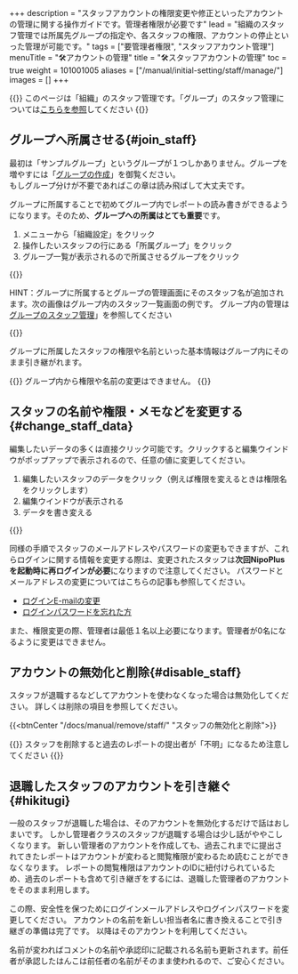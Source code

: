 +++
description = "スタッフアカウントの権限変更や修正といったアカウントの管理に関する操作ガイドです。管理者権限が必要です"
lead = "組織のスタッフ管理では所属先グループの指定や、各スタッフの権限、アカウントの停止といった管理が可能です。"
tags = ["要管理者権限", "スタッフアカウント管理"]
menuTitle = "🛠️アカウントの管理"
title = "🛠️スタッフアカウントの管理"
toc = true
weight = 101001005
aliases = ["/manual/initial-setting/staff/manage/"]
images = []
+++


{{<warning>}}
このページは「組織」のスタッフ管理です。「グループ」のスタッフ管理については[こちらを参照](/docs/manual/initial-setting/staff-local/_about/)してください
{{</warning>}}

## グループへ所属させる{#join_staff}

最初は「サンプルグループ」というグループが１つしかありません。グループを増やすには「[グループの作成](/docs/manual/initial-setting/make-group/)」を御覧ください。  
もしグループ分けが不要であればこの章は読み飛ばして大丈夫です。

グループに所属することで初めてグループ内でレポートの読み書きができるようになります。そのため、**グループへの所属はとても重要**です。

1. メニューから「組織設定」をクリック
1. 操作したいスタッフの行にある「所属グループ」をクリック
1. グループ一覧が表示されるので所属させるグループをクリック

{{<appscreen filename="assign-group" title="組織のスタッフをグループにアサイン（所属）します。">}}

HINT：グループに所属するとグループの管理画面にそのスタッフ名が追加されます。次の画像はグループ内のスタッフ一覧画面の例です。
グループ内の管理は[グループのスタッフ管理](/docs/manual/initial-setting/staff-local/_about/)」を参照してください

{{<appscreen filename="group-member" title="グループ内から見た所属スタッフの一覧">}}

グループに所属したスタッフの権限や名前といった基本情報はグループ内にそのまま引き継がれます。

{{<warning>}}
グループ内から権限や名前の変更はできません。
{{</warning>}}


## スタッフの名前や権限・メモなどを変更する{#change_staff_data}

編集したいデータの多くは直接クリック可能です。クリックすると編集ウインドウがポップアップで表示されるので、任意の値に変更してください。

1. 編集したいスタッフのデータをクリック（例えば権限を変えるときは権限名をクリックします）
1. 編集ウインドウが表示される
1. データを書き変える

{{<appscreen filename="staff-edit" title="スタッフの名前や権限・メモを変更するにはそれぞれの対象データをクリックしてください">}}

同様の手順でスタッフのメールアドレスやパスワードの変更もできますが、これらログインに関する情報を変更する際は、変更されたスタッフは**次回NipoPlusを起動時に再ログインが必要**になりますので注意してください。
パスワードとメールアドレスの変更についてはこちらの記事も参照してください。

- [ログインE-mailの変更](/docs/manual/account/email/)
- [ログインパスワードを忘れた方](/docs/manual/account/password/)

また、権限変更の際、管理者は最低１名以上必要になります。管理者が0名になるように変更はできません。

## アカウントの無効化と削除{#disable_staff}

スタッフが退職するなどしてアカウントを使わなくなった場合は無効化してください。
詳しくは削除の項目を参照してください。

{{<btnCenter "/docs/manual/remove/staff/" "スタッフの無効化と削除">}}

{{<warning>}}
スタッフを削除すると過去のレポートの提出者が「不明」になるため注意してください
{{</warning>}}

## 退職したスタッフのアカウントを引き継ぐ{#hikitugi}

一般のスタッフが退職した場合は、そのアカウントを無効化するだけで話はおしまいです。
しかし管理者クラスのスタッフが退職する場合は少し話がややこしくなります。
新しい管理者のアカウントを作成しても、過去これまでに提出されてきたレポートはアカウントが変わると閲覧権限が変わるため読むことができなくなります。
レポートの閲覧権限はアカウントのIDに紐付けられているため、過去のレポートも含めて引き継ぎをするには、退職した管理者のアカウントをそのまま利用します。

この際、安全性を保つためにログインメールアドレスやログインパスワードを変更してください。
アカウントの名前を新しい担当者名に書き換えることで引き継ぎの準備は完了です。
以降はそのアカウントを利用してください。

名前が変わればコメントの名前や承認印に記載される名前も更新されます。前任者が承認したはんこは前任者の名前がそのまま使われるので、ご安心ください。
